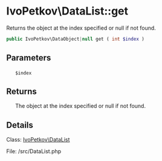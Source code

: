 # IvoPetkov\DataList::get

Returns the object at the index specified or null if not found.

```php
public IvoPetkov\DataObject|null get ( int $index )
```

## Parameters

&nbsp;&nbsp;&nbsp;&nbsp;&nbsp;&nbsp;`$index`

## Returns

&nbsp;&nbsp;&nbsp;&nbsp;&nbsp;&nbsp;The object at the index specified or null if not found.

## Details

Class: [IvoPetkov\DataList](ivopetkov.datalist.class.md)

File: /src/DataList.php

